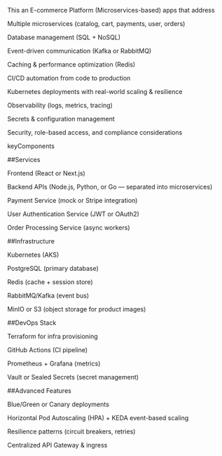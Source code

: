 This an E-commerce Platform (Microservices-based) apps that address

Multiple microservices (catalog, cart, payments, user, orders)

Database management (SQL + NoSQL)

Event-driven communication (Kafka or RabbitMQ)

Caching & performance optimization (Redis)

CI/CD automation from code to production

Kubernetes deployments with real-world scaling & resilience

Observability (logs, metrics, tracing)

Secrets & configuration management

Security, role-based access, and compliance considerations


keyComponents

##Services

Frontend (React or Next.js)

Backend APIs (Node.js, Python, or Go — separated into microservices)

Payment Service (mock or Stripe integration)

User Authentication Service (JWT or OAuth2)

Order Processing Service (async workers)

##Infrastructure

Kubernetes (AKS)

PostgreSQL (primary database)

Redis (cache + session store)

RabbitMQ/Kafka (event bus)

MinIO or S3 (object storage for product images)

##DevOps Stack

Terraform for infra provisioning

GitHub Actions (CI pipeline)

Prometheus + Grafana (metrics)

Vault or Sealed Secrets (secret management)

##Advanced Features

Blue/Green or Canary deployments

Horizontal Pod Autoscaling (HPA) + KEDA event-based scaling

Resilience patterns (circuit breakers, retries)

Centralized API Gateway & ingress